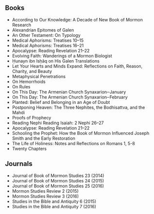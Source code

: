 ## Books

- According to Our Knowledge: A Decade of New Book of Mormon Research
- Alexandrian Epitomes of Galen
- An Other Testament: On Typology
- Medical Aphorisms: Treatises 10–15
- Medical Aphorisms: Treatises 16–21
- Apocalypse: Reading Revelation 21–22
- Evolving Faith: Wanderings of a Mormon Biologist
- Ḥunayn ibn Isḥāq on His Galen Translations
- Let Your Hearts and Minds Expand: Reflections on Faith, Reason, Charity, and Beauty
- Metaphysical Penetrations
- On Hemorrhoids
- On Rules
- On This Day: The Armenian Church Synaxarion‒January
- On This Day: The Armenian Church Synaxarion‒February
- Planted: Belief and Belonging in an Age of Doubt
- Postponing Heaven: The Three Nephites, the Bodhisattva, and the Mahdi
- Proofs of Prophecy
- Reading Nephi Reading Isaiah: 2 Nephi 26–27
- Apocalypse: Reading Revelation 21–22
- Schooling the Prophet: How the Book of Mormon Influenced Joseph Smith and the Early Restoration
- The Life of Holiness: Notes and Reflections on Romans 1, 5-8
- Twenty Chapters

## Journals

- Journal of Book of Mormon Studies 23 (2014)
- Journal of Book of Mormon Studies 24 (2015)
- Journal of Book of Mormon Studies 25 (2016)
- Mormon Studies Review 2 (2015)
- Mormon Studies Review 3 (2016)
- Studies in the Bible and Antiquity 6 (2015)
- Studies in the Bible and Antiquity 7 (2016)
